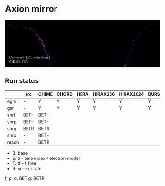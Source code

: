 # Axion mirror

![](outputs/graveyard_samples.gif)

## Run status
|       |  src  | CHIME | CHORD | HERA  | HIRAX256 | HIRAX1024 | BURSTT256 | BURSTT2048 |
|-------|-------|-------|-------|-------|----------|-----------|-----------|------------|
| egrs  |   -   |   Y   |   Y   |   Y   |    Y     |     Y     |     Y     |     Y      |
| gsr   |   -   |   Y   |   Y   |   Y   |    Y     |     Y     |     Y     |     Y      |
| snrf  | BET-  | BET-  |       |       |          |           |           |            |
| snrp  | BET-  | BET-  |       |       |          |           |           |            |
| snrg  | BETR  | BETR  |       |       |          |           |           |            |
| snro  |   -   | BET-  |       |       |          |           |           |            |
| reach |   -   | BETR  |       |       |          |           |           |            |

- B: base
- E: ti - time index / electron model
- T: tf - t_free
- R: sr - snr rate

f, p, o: BET
g: BETR